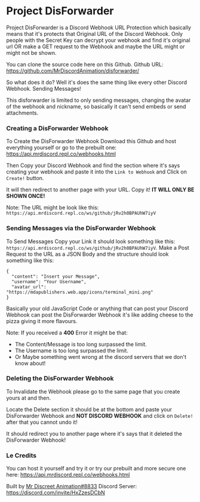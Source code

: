 # Project DisForwarder

Project DisForwarder is a Discord Webhook URL Protection which basically means that it's protects that Original URL of the Discord Webhook. Only people with the Secret Key can decrypt your webhook and find it's original url OR make a GET request to the Webhook and maybe the URL might or might not be shown.

You can clone the source code here on this Github. Github URL: https://github.com/MrDiscordAnimation/disforwarder/

So what does it do? Well it's does the same thing like every other Discord Webhook. Sending Messages!

This disforwarder is limited to only sending messages, changing the avatar of the webhook and nickname, so basically it can't send embeds or send attachments.

### Creating a DisForwarder Webhook

To Create the DisForwarder Webhook Download this Github and host everything yourself or go to the prebuilt one: https://api.mrdiscord.repl.co/webhooks.html

Then Copy your Discord Webhook and find the section where it's says creating your webhook and paste it into the `Link to Webhook` and Click on `Create!` button.

It will then redirect to another page with your URL. Copy it! **IT WILL ONLY BE SHOWN ONCE!**

Note: The URL might be look like this: ``https://api.mrdiscord.repl.co/ws/github/jRv2h0BPAUhW7iyV``

### Sending Messages via the DisForwarder Webhook

To Send Messages Copy your Link it should look something like this: ``https://api.mrdiscord.repl.co/ws/github/jRv2h0BPAUhW7iyV``. Make a Post Request to the URL as a JSON Body and the structure should look something like this:
```
{
  "content": "Insert your Message",
  "username": "Your Username",
  "avatar_url": "https://mdapublishers.web.app/icons/terminal_mini.png"
}
```

Basically your old JavaScript Code or anything that can post your Discord Webhook can post the DisForwarder Webhook it's like adding cheese to the pizza giving it more flavours.

Note: If you received a **400** Error it might be that:

- The Content/Message is too long surpassed the limit.
- The Username is too long surpassed the limit.
- Or Maybe something went wrong at the discord servers that we don't know about!

### Deleting the DisForwarder Webhook

To Invalidate the Webhook please go to the same page that you create yours at and then.

Locate the Delete section it should be at the bottom and paste your DisForwarder Webhook and **NOT DISCORD WEBHOOK** and click on `Delete!` after that you cannot undo it!

It should redirect you to another page where it's says that it deleted the DisForwarder Webhook!

### Le Credits

You can host it yourself and try it or try our prebuilt and more secure one here: https://api.mrdiscord.repl.co/webhooks.html

Built by [Mr Discreet Animation#8833](https://discord.com/users/696558802492719145) Discord Server: https://discord.com/invite/HxZzesDCbN
